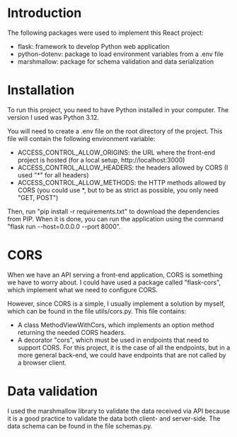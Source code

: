 # Introduction

The following packages were used to implement this React project:

- flask: framework to develop Python web application
- python-dotenv: package to load environment variables from a .env file
- marshmallow: package for schema validation and data serialization

# Installation

To run this project, you need to have Python installed in your computer. The version I used was Python 3.12.

You will need to create a .env file on the root directory of the project. This file 
will contain the following environment variable:

- ACCESS_CONTROL_ALLOW_ORIGINS: the URL where the front-end project is hosted (for a local setup, http://localhost:3000)
- ACCESS_CONTROL_ALLOW_HEADERS: the headers allowed by CORS (I used "*" for all headers)
- ACCESS_CONTROL_ALLOW_METHODS: the HTTP methods allowed by CORS (you could use *, but to be as strict as possible, 
you only need "GET, POST")

Then, run "pip install -r requirements.txt" to download the dependencies from PIP. When it is done, you can run the 
application using the command "flask run --host=0.0.0.0 --port 8000".

# CORS

When we have an API serving a front-end application, CORS is something we have to worry about. I could have used a 
package called "flask-cors", which implement what we need to configure CORS. 

However, since CORS is a simple, I usually implement a solution by myself, which can be found in the file utils/cors.py. 
This file contains:

- A class MethodViewWithCors, which implements an option method returning the needed CORS headers.
- A decorator "cors", which must be used in endpoints that need to support CORS. For this project, it is the case of 
all the endpoints, but in a more general back-end, we could have endpoints that are not called by a browser client.

# Data validation

I used the marshmallow library to validate the data received via API because it is a good practice to validate the 
data both client- and server-side. The data schema can be found in the file schemas.py.
